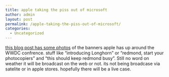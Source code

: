 ```yaml
---
title: apple taking the piss out of microsoft
author: admin
layout: post
permalink: /apple-taking-the-piss-out-of-microsoft/
categories:
  - Uncategorized
---
```

[this blog post has some photos][1] of the banners apple has up around the WWDC confrence. stuff like &#8220;introducing Longhorn&#8221; or &#8220;redmond, start your photocopiers&#8221; and &#8220;this should keep redmond busy&#8221;. Still no word on weather it will be broadcast on the web or not. its not being broadcase via satelite or in apple stores. hopefully there will be a live case.

 [1]: http://weblogs.asp.net/pleloup/archive/2004/06/28/167692.aspx